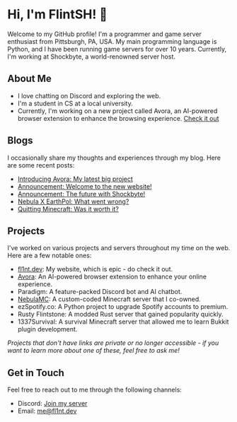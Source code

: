 # Hi, I'm FlintSH! 👋

Welcome to my GitHub profile! I'm a programmer and game server enthusiast from Pittsburgh, PA, USA. My main programming language is Python, and I have been running game servers for over 10 years. Currently, I'm working at Shockbyte, a world-renowned server host.

## About Me

- I love chatting on Discord and exploring the web.
- I'm a student in CS at a local university.
- Currently, I'm working on a new project called Avora, an AI-powered browser extension to enhance the browsing experience. [Check it out](https://avora.one)

## Blogs

I occasionally share my thoughts and experiences through my blog. Here are some recent posts:

- [Introducing Avora: My latest big project](https://www.fl1nt.dev/blog/introducing-avora-my-latest-big-project)
- [Announcement: Welcome to the new website!](https://www.fl1nt.dev/blog/welcome-to-new-website)
- [Announcement: The future with Shockbyte!](https://www.fl1nt.dev/blog/the-future-with-shockbyte)
- [Nebula X EarthPol: What went wrong?](https://www.fl1nt.dev/blog/nebula-earthpol-what-went-wrong)
- [Quitting Minecraft: Was it worth it?](https://www.fl1nt.dev/blog/quitting-minecraft-was-it-worth-it)

## Projects

I've worked on various projects and servers throughout my time on the web. Here are a few notable ones:

- [fl1nt.dev](https://fl1nt.dev): My website, which is epic - do check it out.
- [Avora](https://avora.one): An AI-powered browser extension to enhance your online experience.
- Paradigm: A feature-packed Discord bot and AI chatbot.
- [NebulaMC](https://discord.gg/3BjbDwPBDx): A custom-coded Minecraft server that I co-owned.
- ezSpotify.co: A Python project to upgrade Spotify accounts to premium.
- Rusty Flintstone: A modded Rust server that gained popularity quickly.
- 1337Survival: A survival Minecraft server that allowed me to learn Bukkit plugin development.

*Projects that don't have links are private or no longer accessible - if you want to learn more about one of these, feel free to ask me!*

## Get in Touch

Feel free to reach out to me through the following channels:

- Discord: [Join my server](https://discord.gg/QaQ74W6Rm3)
- Email: [me@fl1nt.dev](mailto:me@fl1nt.dev)
